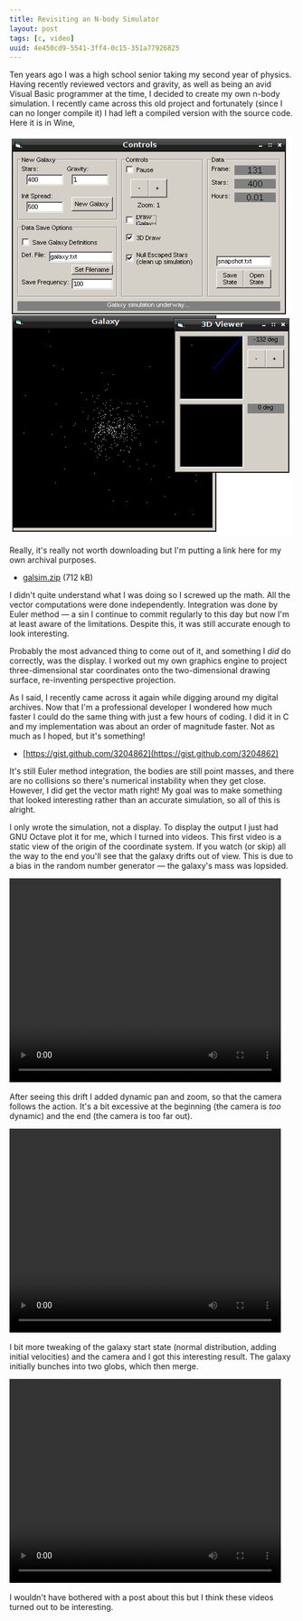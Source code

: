 ```yaml
---
title: Revisiting an N-body Simulator
layout: post
tags: [c, video]
uuid: 4e450cd9-5541-3ff4-0c15-351a77926825
---
```


Ten years ago I was a high school senior taking my second year of
physics. Having recently reviewed vectors and gravity, as well as
being an avid Visual Basic programmer at the time, I decided to create
my own n-body simulation. I recently came across this old project and
fortunately (since I can no longer compile it) I had left a compiled
version with the source code. Here it is in Wine,

![](/img/screenshot/galsim.png)

Really, it's really not worth downloading but I'm putting a link here
for my own archival purposes.

 * [galsim.zip](https://nullprogram.s3.amazonaws.com/galaxy/galsim.zip) (712 kB)

I didn't quite understand what I was doing so I screwed up the
math. All the vector computations were done independently. Integration
was done by Euler method — a sin I continue to commit regularly to
this day but now I'm at least aware of the limitations. Despite this,
it was still accurate enough to look interesting.

Probably the most advanced thing to come out of it, and something I
*did* do correctly, was the display. I worked out my own graphics
engine to project three-dimensional star coordinates onto the
two-dimensional drawing surface, re-inventing perspective projection.

As I said, I recently came across it again while digging around my
digital archives. Now that I'm a professional developer I wondered how
much faster I could do the same thing with just a few hours of
coding. I did it in C and my implementation was about an order of
magnitude faster. Not as much as I hoped, but it's something!

 * [https://gist.github.com/3204862](https://gist.github.com/3204862)

It's still Euler method integration, the bodies are still point
masses, and there are no collisions so there's numerical instability
when they get close. However, I did get the vector math right! My goal
was to make something that looked interesting rather than an accurate
simulation, so all of this is alright.

I only wrote the simulation, not a display. To display the output I
just had GNU Octave plot it for me, which I turned into videos. This
first video is a static view of the origin of the coordinate
system. If you watch (or skip) all the way to the end you'll see that
the galaxy drifts out of view. This is due to a bias in the random
number generator — the galaxy's mass was lopsided.

<video src="https://nullprogram.s3.amazonaws.com/galaxy/attempt-1.webm"
       controls="controls" width="480" height="360">
  Video requires WebM support with HTML5.
</video>

After seeing this drift I added dynamic pan and zoom, so that the
camera follows the action. It's a bit excessive at the beginning (the
camera is *too* dynamic) and the end (the camera is too far out).

<video src="https://nullprogram.s3.amazonaws.com/galaxy/attempt-2.webm"
       controls="controls" width="480" height="360">
  Video requires WebM support with HTML5.
</video>

I bit more tweaking of the galaxy start state (normal distribution,
adding initial velocities) and the camera and I got this interesting
result. The galaxy initially bunches into two globs, which then merge.

<video src="https://nullprogram.s3.amazonaws.com/galaxy/v10-z9.webm"
       controls="controls" width="480" height="360">
  Video requires WebM support with HTML5.
</video>

I wouldn't have bothered with a post about this but I think these
videos turned out to be interesting.
